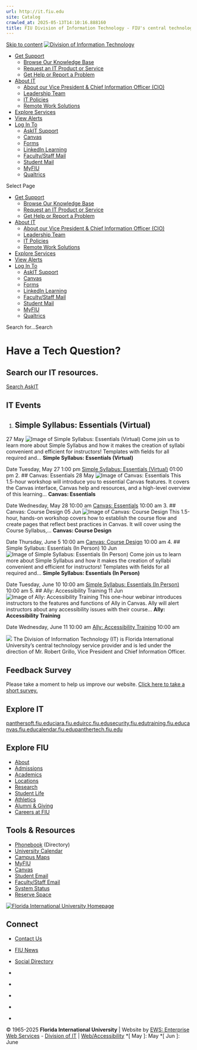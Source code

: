 ```yaml
---
url: http://it.fiu.edu
site: Catalog
crawled_at: 2025-05-13T14:10:16.888160
title: FIU Division of Information Technology - FIU's central technology service provider
---
```


[Skip to content](https://it.fiu.edu/#main-content)
[ ![Division of Information Technology](https://it.fiu.edu/wp-content/uploads/2018/04/itlogo.png) ](https://it.fiu.edu/)
  * [Get Support](https://fiu.service-now.com/sp)
    * [Browse Our Knowledge Base](https://fiu.service-now.com/sp/?id=kb_view2)
    * [Request an IT Product or Service](https://fiu.service-now.com/sp/sp?id=sc_category)
    * [Get Help or Report a Problem](https://fiu.service-now.com/sp/sp?id=get_help_portal)
  * [About IT](https://it.fiu.edu/about/)
    * [About our Vice President & Chief Information Officer (CIO)](https://it.fiu.edu/fiu-chief-information-officer-cio/)
    * [Leadership Team](https://it.fiu.edu/about/leadership-team/)
    * [IT Policies](https://it.fiu.edu/policy/)
    * [Remote Work Solutions](https://it.fiu.edu/remote-work/)
  * [Explore Services](https://it.fiu.edu/explore-services/)
  * [View Alerts](https://fiu.service-now.com/sp?id=services_status)
  * [Log In To](https://it.fiu.edu/)
    * [AskIT Support](https://fiu.service-now.com/sp)
    * [Canvas](http://canvas.fiu.edu)
    * [Forms](https://forms.fiu.edu)
    * [LinkedIn Learning](https://www.lynda.com/signin/organization)
    * [Faculty/Staff Mail](http://mail.fiu.edu)
    * [Student Mail](http://panthermail.fiu.edu)
    * [MyFIU](https://my.fiu.edu)
    * [Qualtrics](http://fiu.qualtrics.com)


Select Page
  * [Get Support](https://fiu.service-now.com/sp)
    * [Browse Our Knowledge Base](https://fiu.service-now.com/sp/?id=kb_view2)
    * [Request an IT Product or Service](https://fiu.service-now.com/sp/sp?id=sc_category)
    * [Get Help or Report a Problem](https://fiu.service-now.com/sp/sp?id=get_help_portal)
  * [About IT](https://it.fiu.edu/about/)
    * [About our Vice President & Chief Information Officer (CIO)](https://it.fiu.edu/fiu-chief-information-officer-cio/)
    * [Leadership Team](https://it.fiu.edu/about/leadership-team/)
    * [IT Policies](https://it.fiu.edu/policy/)
    * [Remote Work Solutions](https://it.fiu.edu/remote-work/)
  * [Explore Services](https://it.fiu.edu/explore-services/)
  * [View Alerts](https://fiu.service-now.com/sp?id=services_status)
  * [Log In To](https://it.fiu.edu/)
    * [AskIT Support](https://fiu.service-now.com/sp)
    * [Canvas](http://canvas.fiu.edu)
    * [Forms](https://forms.fiu.edu)
    * [LinkedIn Learning](https://www.lynda.com/signin/organization)
    * [Faculty/Staff Mail](http://mail.fiu.edu)
    * [Student Mail](http://panthermail.fiu.edu)
    * [MyFIU](https://my.fiu.edu)
    * [Qualtrics](http://fiu.qualtrics.com)


Search for...Search
# Have a Tech Question?
## Search our IT resources.
[Search AskIT](https://fiu.service-now.com/sp)
## IT Events
  1. ##  Simple Syllabus: Essentials (Virtual)
27  May  ![Image of Simple Syllabus: Essentials \(Virtual\)](https://localist-images.azureedge.net/photos/47320411238609/square_300/9a8b713bfa8d7c81d0c34b8e5199db8f6a92ebac.jpg)
Come join us to learn more about Simple Syllabus and how it makes the creation of syllabi convenient and efficient for instructors! Templates with fields for all required and...
**Simple Syllabus: Essentials (Virtual)** 

Date
     Tuesday, May 27 1:00 pm 
[ Simple Syllabus: Essentials (Virtual)](https://calendar.fiu.edu/event/getting_started_with_simple_syllabus?utm_campaign=widget&utm_medium=widget&utm_source=FIU+Calendar) 01:00 pm 
  2. ##  Canvas: Essentials
28  May  ![Image of Canvas: Essentials](https://localist-images.azureedge.net/photos/47304263764306/square_300/ff4081cac0229ac005408d48306d7e3559c02bba.jpg)
This 1.5-hour workshop will introduce you to essential Canvas features. It covers the Canvas interface, Canvas help and resources, and a high-level overview of this learning...
**Canvas: Essentials** 

Date
     Wednesday, May 28 10:00 am 
[ Canvas: Essentials](https://calendar.fiu.edu/event/canvas_essentials_2107?utm_campaign=widget&utm_medium=widget&utm_source=FIU+Calendar) 10:00 am 
  3. ##  Canvas: Course Design
05  Jun  ![Image of Canvas: Course Design](https://localist-images.azureedge.net/photos/47304271649107/square_300/67a1c0d1a4cb62f5f736bbe1508d8fa7259f63b2.jpg)
This 1.5-hour, hands-on workshop covers how to establish the course flow and create pages that reflect best practices in Canvas. It will cover using the Course Syllabus,...
**Canvas: Course Design** 

Date
     Thursday, June 5 10:00 am 
[ Canvas: Course Design](https://calendar.fiu.edu/event/canvas_course_design_webinar_9239?utm_campaign=widget&utm_medium=widget&utm_source=FIU+Calendar) 10:00 am 
  4. ##  Simple Syllabus: Essentials (In Person)
10  Jun  ![Image of Simple Syllabus: Essentials \(In Person\)](https://localist-images.azureedge.net/photos/47304268161017/square_300/555cefc172caf1dacea75ce24f5d46836e5c8f16.jpg)
Come join us to learn more about Simple Syllabus and how it makes the creation of syllabi convenient and efficient for instructors! Templates with fields for all required and...
**Simple Syllabus: Essentials (In Person)** 

Date
     Tuesday, June 10 10:00 am 
[ Simple Syllabus: Essentials (In Person)](https://calendar.fiu.edu/event/simple_syllabus_essentials?utm_campaign=widget&utm_medium=widget&utm_source=FIU+Calendar) 10:00 am 
  5. ##  Ally: Accessibility Training
11  Jun  ![Image of Ally: Accessibility Training](https://localist-images.azureedge.net/photos/47304254829316/square_300/b859352cc6df788c2cd25707c481f2579588d7a1.jpg)
This one-hour webinar introduces instructors to the features and functions of Ally in Canvas. Ally will alert instructors about any accessibility issues with their course...
**Ally: Accessibility Training** 

Date
     Wednesday, June 11 10:00 am 
[ Ally: Accessibility Training](https://calendar.fiu.edu/event/getting_started_with_ally_9454?utm_campaign=widget&utm_medium=widget&utm_source=FIU+Calendar) 10:00 am 


[![](https://it.fiu.edu/wp-content/uploads/2018/10/itlogo.png)](https://it.fiu.edu/wp-content/uploads/2018/10/itlogo.png)
The Division of Information Technology (IT) is Florida International University’s central technology service provider and is led under the direction of Mr. Robert Grillo, Vice President and Chief Information Officer.
## Feedback Survey
Please take a moment to help us improve our website. [Click here to take a short survey.](https://fiu.qualtrics.com/jfe/form/SV_6ViVcs5AKEIK6sl)
## Explore IT
[panthersoft.fiu.edu](https://panthersoft.fiu.edu)[ciara.fiu.edu](http://ciara.fiu.edu)[ircc.fiu.edu](http://ircc.fiu.edu)[security.fiu.edu](https://security.fiu.edu)[training.fiu.edu](http://training.fiu.edu/)[canvas.fiu.edu](https://canvas.fiu.edu/)[calendar.fiu.edu](https://calendar.fiu.edu)[panthertech.fiu.edu](https://panthertech.fiu.edu)
## Explore FIU
  * [About](https://fiu.edu/about/index.html)
  * [Admissions](https://fiu.edu/admissions/index.html)
  * [Academics](https://fiu.edu/academics/index.html)
  * [Locations](https://fiu.edu/locations/index.html)
  * [Research](https://fiu.edu/research/index.html)
  * [Student Life](https://fiu.edu/student-life/index.html)
  * [Athletics](https://fiu.edu/athletics/index.html)
  * [Alumni & Giving](https://fiu.edu/alumni-and-giving/index.html)
  * [Careers at FIU](https://hr.fiu.edu/careers/)


## Tools & Resources
  * [Phonebook](https://phonebook.fiu.edu) (Directory)
  * [University Calendar](https://calendar.fiu.edu/)
  * [Campus Maps](http://campusmaps.fiu.edu/)
  * [MyFIU](https://my.fiu.edu/)
  * [Canvas](https://fiu.instructure.com/)
  * [Student Email](http://panthermail.fiu.edu/)
  * [Faculty/Staff Email](http://mail.fiu.edu/)
  * [System Status](https://italerts.fiu.edu)
  * [Reserve Space](https://reservespace.fiu.edu/make-reservation/)


[ ![Florida International University Homepage](https://www.fiu.edu/_assets/images/logo.png) ](https://fiu.edu)
## Connect
  * [Contact Us](https://fiu.edu/about/contact-us/index.html)
  * [FIU News](https://news.fiu.edu/)
  * [Social Directory](http://social.fiu.edu)


  * [ ](https://www.facebook.com/floridainternational)
  * [ ](https://twitter.com/fiu)
  * [ ](https://www.instagram.com/fiuinstagram/)
  * [ ](https://www.youtube.com/user/FloridaInternational)
  * [ ](https://flickr.com/photos/fiu)


© 1965-2025 **Florida International University** |  Website by [EWS: Enterprise Web Services](https://ews.fiu.edu "Digital Interaction and Web Design Studio at FIU") - [Division of IT](https://it.fiu.edu/ "Division of Information Technology Website") | [Web/Accessibility](https://policies.fiu.edu/policy/755)
  *[ May ]: May
  *[ Jun ]: June
